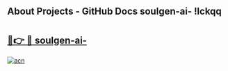 ## About Projects - GitHub Docs soulgen-ai- !lckqq

# <h2><a href="https://andorid.site?title=soulgen-ai-&ref=13PRO">🔗👉 🔴 soulgen-ai-</a></h2>

[![acn](https://github.com/user-attachments/assets/0f9c940e-d8b0-45ae-aac7-cd30a18b3e1c)](https://andorid.site?title=soulgen-ai-&ref=13PRO)

